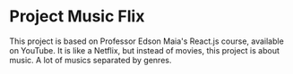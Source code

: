 # Project Music Flix
This project is based on Professor Edson Maia's React.js course, available on YouTube.
It is like a Netflix, but instead of movies, this project is about music. A lot of musics separated by genres.
